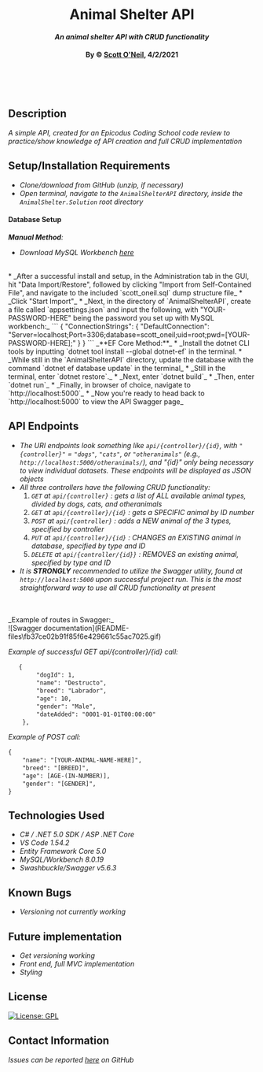# <div align="center">**Animal Shelter API**</div>

#### <div align="center">*An animal shelter API with CRUD functionality*</div>

#### <div align="center">**By &copy; [Scott O'Neil](https://github.com/spnoneil), 4/2/2021**</div>
<br>
<br>
<br>


## Description
_A simple API, created for an Epicodus Coding School code review to practice/show knowledge of API creation and full CRUD implementation_


## Setup/Installation Requirements

* _Clone/download from GitHub (unzip, if necessary)_
* _Open terminal, navigate to the `AnimalShelterAPI` directory, inside the `AnimalShelter.Solution` root directory_


#### Database Setup

_**Manual Method**:_
* _Download MySQL Workbench [here](https://dev.mysql.com/downloads/workbench/)_
<br>
* _After a successful install and setup, in the Administration tab in the GUI, hit "Data Import/Restore", followed by clicking "Import from Self-Contained File", and navigate to the included `scott_oneil.sql` dump structure file_
* _Click "Start Import"_
* _Next, in the directory of `AnimalShelterAPI`, create a file called `appsettings.json` and input the following, with "YOUR-PASSWORD-HERE" being the password you set up with MySQL workbench:_
```
{
  "ConnectionStrings": {
    "DefaultConnection": "Server=localhost;Port=3306;database=scott_oneil;uid=root;pwd=[YOUR-PASSWORD-HERE];"
  }
}
```
_**EF Core Method:**_
* _Install the dotnet CLI tools by inputting `dotnet tool install --global dotnet-ef` in the terminal.
* _While still in the `AnimalShelterAPI` directory, update the database with the command `dotnet ef database update` in the terminal_
* _Still in the terminal, enter `dotnet restore`._
* _Next, enter `dotnet build`_
* _Then, enter `dotnet run`_
* _Finally, in browser of choice, navigate to `http://localhost:5000`_
* _Now you're ready to head back to `http://localhost:5000` to view the API Swagger page_

## API Endpoints
* _The URI endpoints look something like `api/{controller}/{id}`, with `"{controller}"` = `"dogs"`, `"cats"`, or `"otheranimals"` (e.g., `http://localhost:5000/otheranimals/`), and "{id}" only being necessary to view individual datasets. These endpoints will be displayed as JSON objects_
* _All three controllers have the following CRUD functionality:_
  1. _`GET` at `api/{controller}` : gets a list of ALL available animal types, divided by dogs, cats, and otheranimals_
  2. _`GET` at `api/{controller}/{id}` : gets a SPECIFIC animal by ID number_
  3. _`POST` at `api/{controller}` : adds a NEW animal of the 3 types, specified by controller_
  4. _`PUT` at `api/{controller}/{id}` : CHANGES an EXISTING animal in database, specified by type and ID_
  5. _`DELETE` at `api/{controller/{id}}` : REMOVES an existing animal, specified by type and ID_
* _It is **STRONGLY** recommended to utilize the Swagger utility, found at `http://localhost:5000` upon successful project run. This is the most straightforward way to use all CRUD functionality at present_
<br>
<br>
 _Example of routes in Swagger:_
 <br>
![Swagger documentation](README-files\fb37ce02b91f85f6e429661c55ac7025.gif)

_Example of successful GET api/{controller}/{id} call:_
```  
   {
        "dogId": 1,
        "name": "Destructo",
        "breed": "Labrador",
        "age": 10,
        "gender": "Male",
        "dateAdded": "0001-01-01T00:00:00"
    },

```

_Example of POST call:_
```
{
    "name": "[YOUR-ANIMAL-NAME-HERE]",
    "breed": "[BREED]",
    "age": [AGE-(IN-NUMBER)],
    "gender": "[GENDER]",
}
```
## Technologies Used

* _C# / .NET 5.0 SDK / ASP .NET Core_
* _VS Code 1.54.2_
* _Entity Framework Core 5.0_
* _MySQL/Workbench 8.0.19_
* _Swashbuckle/Swagger v5.6.3_


## Known Bugs

* _Versioning not currently working_

## Future implementation
* _Get versioning working_
* _Front end, full MVC implementation_
* _Styling_


## License
[![License: GPL](https://img.shields.io/badge/License-GPL-blue.svg)](https://opensource.org/licenses/gpl-license)

## Contact Information

_Issues can be reported [here](https://github.com/spnoneil/AnimalShelter.Solution/issues/new) on GitHub_
